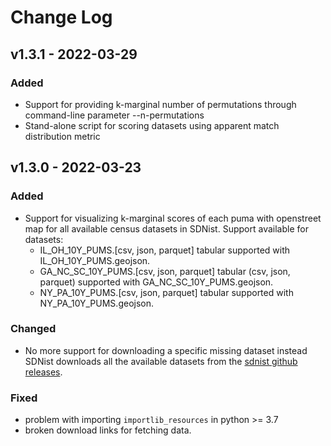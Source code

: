 # Change Log

## v1.3.1 - 2022-03-29

### Added
* Support for providing k-marginal number of permutations through command-line parameter --n-permutations
* Stand-alone script for scoring datasets using apparent match distribution metric


## v1.3.0 - 2022-03-23

### Added
* Support for visualizing k-marginal scores of each puma with openstreet map for all available census datasets in SDNist. Support available for datasets:
  * IL_OH_10Y_PUMS.[csv, json, parquet] tabular supported with IL_OH_10Y_PUMS.geojson.
  * GA_NC_SC_10Y_PUMS.[csv, json, parquet] tabular (csv, json, parquet) supported with GA_NC_SC_10Y_PUMS.geojson.
  * NY_PA_10Y_PUMS.[csv, json, parquet] tabular supported with NY_PA_10Y_PUMS.geojson.

### Changed
* No more support for downloading a specific missing dataset instead SDNist downloads all the available datasets from the [sdnist github releases](https://github.com/usnistgov/SDNist/releases).

### Fixed
* problem with importing `importlib_resources` in python >= 3.7
* broken download links for fetching data.